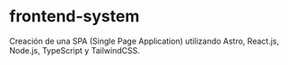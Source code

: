 # frontend-system
Creación de una SPA (Single Page Application) utilizando Astro, React.js, Node.js, TypeScript y TailwindCSS.
